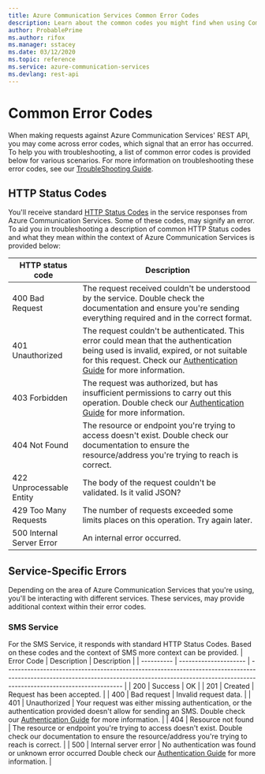 ```yaml
---
title: Azure Communication Services Common Error Codes
description: Learn about the common codes you might find when using Communication Services REST APIs
author: ProbablePrime
ms.author: rifox
ms.manager: sstacey
ms.date: 03/12/2020
ms.topic: reference
ms.service: azure-communication-services
ms.devlang: rest-api
---
```

# Common Error Codes

When making requests against Azure Communication Services' REST API, you may come across error codes, which signal that an error has occurred. To help you with troubleshooting, a list of common error codes is provided below for various scenarios. For more information on troubleshooting these error codes, see our [TroubleShooting Guide](https://docs.microsoft.com/azure/communication-services/concepts/troubleshooting-info).

## HTTP Status Codes

You'll receive standard [HTTP Status Codes](https://www.w3.org/Protocols/HTTP/HTRESP.html) in the service responses from Azure Communication Services. Some of these codes, may signify an error. To aid you in troubleshooting a description of common HTTP Status codes and what they mean within the context of Azure Communication Services is provided below:

| HTTP status code          | Description                                                                                                                                                                                                                      |
| ------------------------- | -------------------------------------------------------------------------------------------------------------------------------------------------------------------------------------------------------------------------------- |
| 400 Bad Request           | The request received couldn't be understood by the service. Double check the documentation and ensure you're sending everything required and in the correct format.                                                              |
| 401 Unauthorized          | The request couldn't be authenticated. This error could mean that the authentication being used is invalid, expired, or not suitable for this request. Check our [Authentication Guide](authentication.md) for more information. |
| 403 Forbidden             | The request was authorized, but has insufficient permissions to carry out this operation. Double check our [Authentication Guide](authentication.md) for more information.                                                       |
| 404 Not Found             | The resource or endpoint you're trying to access doesn't exist. Double check our documentation to ensure the resource/address you're trying to reach is correct.                                                                 |
| 422 Unprocessable Entity  | The body of the request couldn't be validated. Is it valid JSON?                                                                                                                                                                 |
| 429 Too Many Requests     | The number of requests exceeded some limits places on this operation. Try again later.                                                                                                                                           |
| 500 Internal Server Error | An internal error occurred.                                                                                                                                                                                                      |

## Service-Specific Errors

Depending on the area of Azure Communication Services that you're using, you'll be interacting with different services. These services, may provide additional context within their error codes.

### SMS Service

For the SMS Service, it responds with standard HTTP Status Codes. Based on these codes and the context of SMS more context can be provided.
| Error Code | Description           | Description                                                                                                                                                                                       |
| ---------- | --------------------- | ------------------------------------------------------------------------------------------------------------------------------------------------------------------------------------------------- |
| 200        | Success               | OK                                                                                                                                                                                                |
| 201        | Created               | Request has been accepted.                                                                                                                                                                        |
| 400        | Bad request           | Invalid request data.                                                                                                                                                                             |
| 401        | Unauthorized          | Your request was either missing authentication, or the authentication provided doesn't allow for sending an SMS. Double check our [Authentication Guide](authentication.md) for more information. |
| 404        | Resource not found    | The resource or endpoint you're trying to access doesn't exist. Double check our documentation to ensure the resource/address you're trying to reach is correct.                                  |
| 500        | Internal server error | No authentication was found or unknown error occurred Double check our [Authentication Guide](authentication.md) for more information.                                                            |
